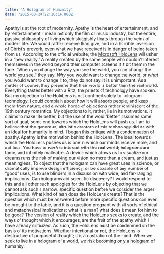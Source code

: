 ```yaml
---
title: 'A Hologram of Humanity'
date: '2015-03-30T22:10:16.000Z'
---
```


Apathy is at the root of modernity. Apathy is the heart of entertainment, and by ‘entertainment’ I mean not only the film or music industry, but the entire, passive philosophy of living which sluggishly floats through the veins of modern life. We would rather receive than give, and in a horrible inversion of Christ’s proverb, even what we have received is in danger of being taken from us. According to the official website, the [Microsoft HoloLens](http://www.microsoft.com/microsoft-hololens/en-us) will usher in a “new reality.” A reality created by the same people who couldn’t interest themselves in the world beyond their computer screens if it bit them in the face. “When you change the way you see the world, you can change the world you see,” they say. _Why_ you would want to change the world, or _what_ you would want to change it to, they do not say. It is unimportant. As a matter of course, they presume that their world is better than the real world. Everything tastes better with a Ritz; the priests of technology have spoken. But my objection to the HoloLens is not confined solely to hologram technology. I could complain about how it will absorb people, and keep them from nature, and a whole horde of objections rather reminiscent of the 19th century romantics. My objections to it, rather, lie in its motivations. It claims to make life better, but the use of the word ‘better’ assumes some sort of goal, some end towards which the HoloLens will push us. I am to believe that the generous, altruistic creators of this technology did so with an ideal for humanity in mind. I began this critique with a condemnation of apathy. Apathy is the motivation behind the HoloLens. The ideal towards which the HoloLens pushes us is one in which our minds receive more, and act less. You have to _work_ to interact with the real world; holograms are tame, and infinitely malleable. A device which allows us to visualize our dreams runs the risk of making our vision no more than a dream, and just as meaningless. To object that the hologram can have great uses in science, or dramatically improve design efficiency, or be capable of any number of “good” uses, is to use blinders in a discussion with wide, and far-ranging implications. Can holograms aid scientific discovery? I would respond to this and all other such apologies for the HoloLens by objecting that we cannot ask such a narrow, specific question before we consider the larger implications. What kind of man does the HoloLens create? That is the question which must be answered before more specific questions can even be brought to the table, and it is a question pregnant with all sorts of ethical and metaphysical implications: what is a man? what does it mean for him to be good? The version of reality which the HoloLens seeks to create, and the ways of thought which it encourages, are the fruit of the apathy which I have already criticized. As such, the HoloLens must be condemned on the basis of its motivations. Whether intentional or not, the HoloLens is destructive of purposeful thought; it is a castration of the mind. When we seek to live in a hologram of a world, we risk becoming only a hologram of humanity.
